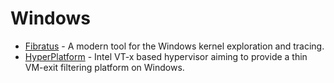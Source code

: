 # Windows

- [Fibratus](https://github.com/rabbitstack/fibratus) - A modern tool for the Windows kernel exploration and tracing.
- [HyperPlatform](https://github.com/tandasat/HyperPlatform) - Intel VT-x based hypervisor aiming to provide a thin VM-exit filtering platform on Windows.


